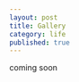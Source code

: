```yaml
---
layout: post
title: Gallery
category: life
published: true
---
```

coming soon
<!--
*Cresent Beach, BC Canada*
<img src="https://raw.githubusercontent.com/garcharnav/garcharnav.github.io/master/images/gallery/DSC_0014.JPG" alt="coming soon">
*White Rock Beach, BC Canada*
<img src="https://raw.githubusercontent.com/garcharnav/garcharnav.github.io/master/images/gallery/DSC_0059.JPG" alt="coming soon">
*Some lake in Canada*
<img src="https://raw.githubusercontent.com/garcharnav/garcharnav.github.io/master/images/gallery/DSC_0074.JPG" alt="coming soon">
*Surrey, BC Canada*
<img src="https://raw.githubusercontent.com/garcharnav/garcharnav.github.io/master/images/gallery/DSC_0110.JPG" alt="coming soon">
*Surrey, BC Canada*
<img src="https://raw.githubusercontent.com/garcharnav/garcharnav.github.io/master/images/gallery/DSC_0411.JPG" alt="coming soon">
*Badlands, SD USA*
<img src="https://raw.githubusercontent.com/garcharnav/garcharnav.github.io/master/images/gallery/DSC_0144.JPG" alt="coming soon">
*Yellowstone, WY USA*
<img src="https://raw.githubusercontent.com/garcharnav/garcharnav.github.io/master/images/gallery/DSC_0403.JPG" alt="coming soon">
*Gros Morne, Newfoundland Canada*
<img src="https://raw.githubusercontent.com/garcharnav/garcharnav.github.io/master/images/gallery/DSC_0478.JPG" alt="coming soon">
*Yellowstone, WY USA*
<img src="https://raw.githubusercontent.com/garcharnav/garcharnav.github.io/master/images/gallery/DSC_0603.JPG" alt="coming soon">
*Yellowstone, WY USA*
<img src="https://raw.githubusercontent.com/garcharnav/garcharnav.github.io/master/images/gallery/DSC_0823.JPG" alt="coming soon">
*Grand Teton, WY USA*
<img src="https://raw.githubusercontent.com/garcharnav/garcharnav.github.io/master/images/gallery/DSC_0897.JPG" alt="coming soon">
*Paris, France*
<img src="https://raw.githubusercontent.com/garcharnav/garcharnav.github.io/master/images/gallery/bridge_paris.jpg" alt="coming soon">
-->